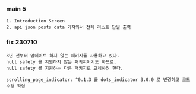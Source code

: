 ### main 5
    1. Introduction Screen
    2. api json posts data 가져와서 전체 리스트 단일 출력

### fix 230710
    3년 전부터 업데이트 하지 않는 패키지를 사용하고 있다.
    null safety 를 지원하지 않는 패키지이기도 하므로,
    null safety 를 지원하는 다른 패키지로 교체하려 한다.

    scrolling_page_indicator: ^0.1.3 를 dots_indicator 3.0.0 로 변경하고 코드 수정 작업 

###
    
